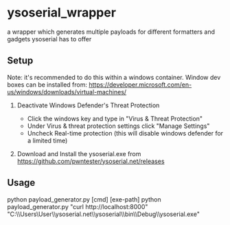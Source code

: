 # ysoserial_wrapper
a wrapper which generates multiple payloads for different formatters and gadgets ysoserial has to offer

## Setup
Note: it's recommended to do this within a windows container. Window dev boxes can be installed from: https://developer.microsoft.com/en-us/windows/downloads/virtual-machines/

1. Deactivate Windows Defender's Threat Protection
   - Click the windows key and type in "Virus & Threat Protection"
   - Under Virus & threat protection settings click "Manage Settings"
   - Uncheck Real-time protection (this will disable windows defender for a limited time)

2. Download and Install the ysoserial.exe from https://github.com/pwntester/ysoserial.net/releases

## Usage
python payload_generator.py [cmd] [exe-path]
python payload_generator.py "curl http://localhost:8000" "C:\\\\Users\\User\\\\ysoserial.net\\\\ysoserial\\\\bin\\\\Debug\\\\ysoserial.exe"
